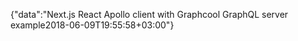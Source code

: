 {"data":"Next.js React Apollo client with Graphcool GraphQL server example2018-06-09T19:55:58+03:00"}
